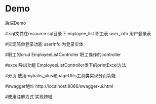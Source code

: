 # Demo

后端Demo

#.sql文件在resource.sql目录下
enployee_list 职工表
user_info  用户登录表

#实现简单登录功能
userInfo 为登录实体

#职工的crud
EmployeeListController 职工操作的controller

#excel导出功能
EmployeeListController类下的printExcel方法

#分页
使用mybatis_plus和pageUtils工具类实现分页功能


#swagger地址
http://localhost:8086/swagger-ui.html

#使用注解方式 实现跨域

